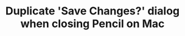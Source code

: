 ---
title: 'Duplicate ''Save Changes?'' dialog when closing Pencil on Mac'
redirect_to:
  - 'https://discuss.pencil2d.org/t/duplicate-save-changes-dialog-when-closing-pencil-on-mac/1322'
---